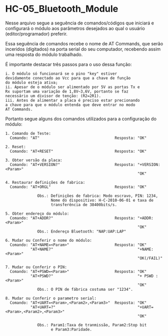 # HC-05_Bluetooth_Module
  Nesse arquivo segue a seguência de comandos/códigos que
iniciará e configurará o módulo aos parâmetros desejados ao
qual o usuário (editor/programador) preferir.

  Essa seguência de comandos recebe o nome de AT Commands,
que serão inceridos (digitados) na porta serial do seu
computador, recebendo assim uma resposta do módulo trabalhado.

  É importante destacar três passos para o uso dessa função:
  
    i. O módulo só funcionará se o pino "key" estiver 
    devidamente conectado ao Vcc para que a chave de função
    do módulo esteja ativa;
    ii. Apesar de o módulo ser alimentado por 5V as portas Tx e
    Rx suportam uma variação de 1,8V~3,6V, portanto se faz
    necessário um divisor de tenção: (R2=2R1).
    iii. Antes de alimentar a placa é preciso estar precionando
    a chave para que o módulo entenda que deve entrar no modo
    AT Commands.
    
    
  Portanto segue alguns dos comandos utilizados para a
configuração do módulo:

    1. Comando de Teste:
      Comando: "AT"                                 Resposta: "OK"
      
    2. Reset:
      Comando: "AT+RESET"                           Resposta: "OK"
      
    3. Obter versão da placa:
      Comando: "AT+VERSION?"                        Resposta: "+VERSION:<Param>"
                                                              "OK"
                                        
    4. Restaurar definições de fabrica:
      Comando: "AT+ORGL"                            Resposta: "OK"
      
                  Obs.: Definições de fabrica: Modo escravo, PIN: 1234,
                        Nome do dispositivo: H-C-2010-06-01 e taxa de
                        transferência de 38400bits/s.
              
    5. Obter endereço do módulo:
      Comando: "AT+ADDR?"                           Resposta: "+ADDR:<Param>"
                                                              "OK"
                  Obs.: Endereço Bluetooth: "NAP:UAP:LAP"
    
    6. Mudar ou Conferir o nome do módulo:
      Comando: "AT+NAME=<Param>"                    Resposta: "OK"
               "AT+NAME?"                                     "+NAME:<Param>"
                                                              "OK(/FAIL)"
    
    7. Mudar ou Conferir o PIN:
      Comando: "AT+PSWD=<Param>"                    Resposta: "OK"
               "AT+PSWD?"                                     "+ PSWD :<Param>"
                                                              "OK"
                  Obs.: O PIN de fábrica costuma ser "1234".
    
    8. Mudar ou Conferir o parametro serial:
      Comando: "AT+UART=<Param>,<Param2>,<Param3>"  Resposta: "OK"
               "AT+UART=?"                                    "+UART=<Param>,<Param2>,<Param3>"
                                                              "OK"
                                                              
                  Obs.: Param1:Taxa de tranmissão, Param2:Stop bit
                        e Param3:Paridade.
        
        
